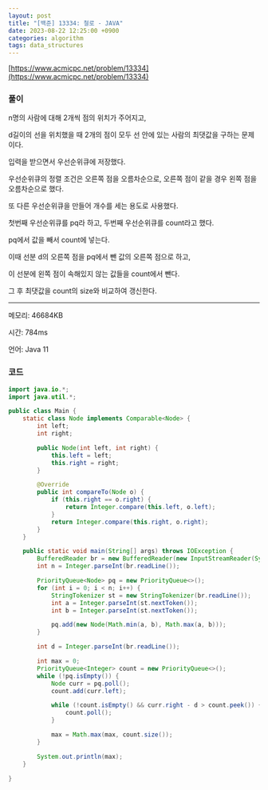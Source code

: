 ```yaml
---
layout: post
title: "[백준] 13334: 철로 - JAVA"
date: 2023-08-22 12:25:00 +0900
categories: algorithm
tags: data_structures
---
```


[https://www.acmicpc.net/problem/13334](https://www.acmicpc.net/problem/13334)

### 풀이

n명의 사람에 대해 2개씩 점의 위치가 주어지고,

d길이의 선을 위치했을 때 2개의 점이 모두 선 안에 있는 사람의 최댓값을 구하는 문제이다.

입력을 받으면서 우선순위큐에 저장했다.

우선순위큐의 정렬 조건은 오른쪽 점을 오름차순으로, 오른쪽 점이 같을 경우 왼쪽 점을 오름차순으로 했다.

또 다른 우선순위큐을 만들어 개수를 세는 용도로 사용했다.

첫번째 우선순위큐를 pq라 하고, 두번째 우선순위큐를 count라고 했다.

pq에서 값을 빼서 count에 넣는다.

이때 선분 d의 오른쪽 점을 pq에서 뺀 값의 오른쪽 점으로 하고,

이 선분에 왼쪽 점이 속해있지 않는 값들을 count에서 뺀다.

그 후 최댓값을 count의 size와 비교하여 갱신한다.

---

메모리: 46684KB

시간: 784ms

언어: Java 11

### 코드

```java
import java.io.*;
import java.util.*;

public class Main {
    static class Node implements Comparable<Node> {
        int left;
        int right;

        public Node(int left, int right) {
            this.left = left;
            this.right = right;
        }

        @Override
        public int compareTo(Node o) {
            if (this.right == o.right) {
                return Integer.compare(this.left, o.left);
            }
            return Integer.compare(this.right, o.right);
        }
    }

    public static void main(String[] args) throws IOException {
        BufferedReader br = new BufferedReader(new InputStreamReader(System.in));
        int n = Integer.parseInt(br.readLine());

        PriorityQueue<Node> pq = new PriorityQueue<>();
        for (int i = 0; i < n; i++) {
            StringTokenizer st = new StringTokenizer(br.readLine());
            int a = Integer.parseInt(st.nextToken());
            int b = Integer.parseInt(st.nextToken());

            pq.add(new Node(Math.min(a, b), Math.max(a, b)));
        }

        int d = Integer.parseInt(br.readLine());

        int max = 0;
        PriorityQueue<Integer> count = new PriorityQueue<>();
        while (!pq.isEmpty()) {
            Node curr = pq.poll();
            count.add(curr.left);

            while (!count.isEmpty() && curr.right - d > count.peek()) {
                count.poll();
            }

            max = Math.max(max, count.size());
        }

        System.out.println(max);
    }

}
```
